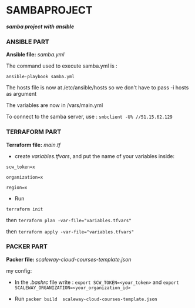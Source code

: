 # SAMBAPROJECT


_**samba project with ansible**_


### **ANSIBLE PART**


**Ansible file:** _samba.yml_

The command used to execute samba.yml is : 
```
ansible-playbook samba.yml
```
The hosts file is now at /etc/ansible/hosts so we don't have to pass -i hosts as argument

The variables are now in /vars/main.yml

To connect to the samba server, use : `smbclient -U% //51.15.62.129`
### **TERRAFORM PART**

**Terraform file:**  _main.tf_
- create _variables.tfvars_, and put the name of your variables inside:
```
scw_token=x

organization=x

region=x
```
- Run 

```terraform init``` 

then ```terraform plan -var-file="variables.tfvars"```

then ```terraform apply -var-file="variables.tfvars"```

### **PACKER PART**

**Packer file:** _scaleway-cloud-courses-template.json_

my config:


- In the _.bashrc_ file write : ```export SCW_TOKEN=<your_token>``` and ```export SCALEWAY_ORGANIZATION=<your_organization_id>```

- Run ```packer build  scaleway-cloud-courses-template.json```
